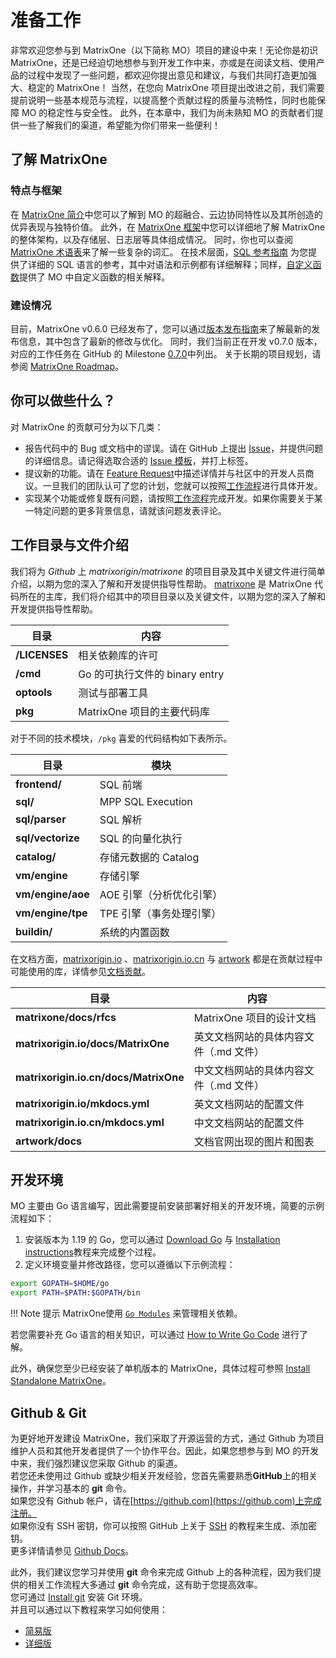 # **准备工作**

非常欢迎您参与到 MatrixOne（以下简称 MO）项目的建设中来！无论你是初识 MatrixOne，还是已经迫切地想参与到开发工作中来，亦或是在阅读文档、使用产品的过程中发现了一些问题，都欢迎你提出意见和建议，与我们共同打造更加强大、稳定的 MatrixOne！
当然，在您向 MatrixOne 项目提出改进之前，我们需要提前说明一些基本规范与流程，以提高整个贡献过程的质量与流畅性，同时也能保障 MO 的稳定性与安全性。
此外，在本章中，我们为尚未熟知 MO 的贡献者们提供一些了解我们的渠道，希望能为你们带来一些便利！

## **了解 MatrixOne**

### 特点与框架

在 [MatrixOne 简介](./../../Overview/matrixone-introduction.md)中您可以了解到 MO 的超融合、云边协同特性以及其所创造的优异表现与独特价值。
此外，在 [MatrixOne 框架](./../../Overview/matrixone-architecture-design.md)中您可以详细地了解 MatrixOne 的整体架构，以及存储层、日志层等具体组成情况。
同时，你也可以查阅 [MatrixOne 术语表](../../Glossary/glossary.md)来了解一些复杂的词汇。
在技术层面，[SQL 参考指南](./../../Reference/SQL-Reference/Data-Definition-Statements/create-database.md) 为您提供了详细的 SQL 语言的参考，其中对语法和示例都有详细解释；同样，[自定义函数](./../../Reference/Builtin-Functions/Mathematical/abs.md)提供了 MO 中自定义函数的相关解释。

### 建设情况

目前，MatrixOne v0.6.0 已经发布了，您可以通过[版本发布指南](./../../Release-Notes/v0.6.0.md)来了解最新的发布信息，其中包含了最新的修改与优化。
同时，我们当前正在开发 v0.7.0 版本，对应的工作任务在 GitHub 的 Milestone [0.7.0](https://github.com/matrixorigin/matrixone/milestone/9)中列出。
关于长期的项目规划，请参阅 [MatrixOne Roadmap](https://github.com/matrixorigin/matrixone/issues/613)。

## **你可以做些什么？**

对 MatrixOne 的贡献可分为以下几类：

* 报告代码中的 Bug 或文档中的谬误。请在 GitHub 上提出 [Issue](https://github.com/matrixorigin/matrixone/issues/new/choose)，并提供问题的详细信息。请记得选取合适的 [Issue 模板](report-an-issue.md)，并打上标签。
* 提议新的功能。请在 [Feature Request](https://github.com/matrixorigin/matrixone/issues/new/choose)中描述详情并与社区中的开发人员商议。一旦我们的团队认可了您的计划，您就可以按照[工作流程](contribute-code.md#workflow)进行具体开发。
* 实现某个功能或修复既有问题，请按照[工作流程](contribute-code.md#workflow)完成开发。如果你需要关于某一特定问题的更多背景信息，请就该问题发表评论。

## **工作目录与文件介绍**

我们将为 *Github* 上 *matrixorigin/matrixone* 的项目目录及其中关键文件进行简单介绍，以期为您的深入了解和开发提供指导性帮助。
[matrixone](https://github.com/matrixorigin/matrixone) 是 MatrixOne 代码所在的主库，我们将介绍其中的项目目录以及关键文件，以期为您的深入了解和开发提供指导性帮助。

| 目录              | 内容                                                  |
| ------------------------------ | ------------------------------------------------------------ |
| **/LICENSES** | 相关依赖库的许可 |
| **/cmd** | Go 的可执行文件的 binary entry|
| **optools** | 测试与部署工具 |
| **pkg** | MatrixOne 项目的主要代码库  |

对于不同的技术模块，`/pkg` 喜爱的代码结构如下表所示。

| 目录            | 模块    |
| ------------------------------ | ------------------------------------------------------------ |
| **frontend/** | SQL 前端|
| **sql/** | MPP SQL Execution  |
| **sql/parser** | SQL 解析 |
| **sql/vectorize** | SQL 的向量化执行 <!--这个也没有了，潇哥帮忙看看这里改成什么喜欢的代码文件夹-->  |
| **catalog/** | 存储元数据的 Catalog |
| **vm/engine** |存储引擎 |
| **vm/engine/aoe** |  AOE 引擎（分析优化引擎）<!--潇哥帮忙看看这里改成什么喜欢的代码文件夹--> |
| **vm/engine/tpe** |  TPE 引擎（事务处理引擎） <!--潇哥帮忙看看这里改成什么喜欢的代码文件夹-->  |
| **buildin/** |  系统的内置函数 <!--这个也没有了，潇哥帮忙看看这里改成什么喜欢的代码文件夹-->|

在文档方面，[matrixorigin.io](https://github.com/matrixorigin/matrixorigin.io) 、[matrixorigin.io.cn](https://github.com/matrixorigin/matrixorigin.io.cn) 与 [artwork](https://github.com/matrixorigin/artwork) 都是在贡献过程中可能使用的库，详情参见[文档贡献](contribute-documentation.md)。

| 目录              | 内容                                                  |
| ------------------------------ | ------------------------------------------------------------ |
| **matrixone/docs/rfcs** |MatrixOne 项目的设计文档|
| **matrixorigin.io/docs/MatrixOne** | 英文文档网站的具体内容文件（.md 文件）  |
| **matrixorigin.io.cn/docs/MatrixOne** | 中文文档网站的具体内容文件（.md 文件）  |
| **matrixorigin.io/mkdocs.yml** | 英文文档网站的配置文件 |
| **matrixorigin.io.cn/mkdocs.yml** | 中文文档网站的配置文件 |
| **artwork/docs** | 文档官网出现的图片和图表|

## **开发环境**  

MO 主要由 Go 语言编写，因此需要提前安装部署好相关的开发环境，简要的示例流程如下：

1. 安装版本为 1.19 的 Go，您可以通过 [Download Go](https://go.dev/dl/) 与 [Installation instructions](https://go.dev/doc/install)教程来完成整个过程。
2. 定义环境变量并修改路径，您可以遵循以下示例流程：

```sh
export GOPATH=$HOME/go  
export PATH=$PATH:$GOPATH/bin
```

!!! Note 提示
    MatrixOne使用 [`Go Modules`](https://github.com/golang/go/wiki/Modules)  来管理相关依赖。

若您需要补充 Go 语言的相关知识，可以通过 [How to Write Go Code](http://golang.org/doc/code.html) 进行了解。

此外，确保您至少已经安装了单机版本的 MatrixOne，具体过程可参照 [Install Standalone MatrixOne](./../../Get-Started/install-standalone-matrixone.md)。

## **Github & Git**

为更好地开发建设 MatrixOne，我们采取了开源运营的方式，通过 Github 为项目维护人员和其他开发者提供了一个协作平台。因此，如果您想参与到 MO 的开发中来，我们强烈建议您采取 Github 的渠道。  
若您还未使用过 Github 或缺少相关开发经验，您首先需要熟悉**GitHub**上的相关操作，并学习基本的 **git** 命令。  
如果您没有 Github 帐户，请在[https://github.com](https://github.com)上完成注册。  
如果你没有 SSH 密钥，你可以按照 GitHub 上关于 [SSH](https://docs.github.com/en/authentication/connecting-to-github-with-ssh/about-ssh) 的教程来生成、添加密钥。  
更多详情请参见 [Github Docs](https://docs.github.com/en)。

此外，我们建议您学习并使用 **git** 命令来完成 Github 上的各种流程，因为我们提供的相关工作流程大多通过 **git** 命令完成，这有助于您提高效率。  
您可通过 [Install git](http://git-scm.com/downloads) 安装 Git 环境。  
并且可以通过以下教程来学习如何使用：

* [简易版](https://education.github.com/git-cheat-sheet-education.pdf)
* [详细版](https://git-scm.com/book/en/v2)

